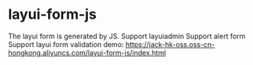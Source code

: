 # layui-form-js
The layui form is generated by JS.
Support layuiadmin
Support alert form
Support layui form validation
demo:
https://jack-hk-oss.oss-cn-hongkong.aliyuncs.com/layui-form-js/index.html
